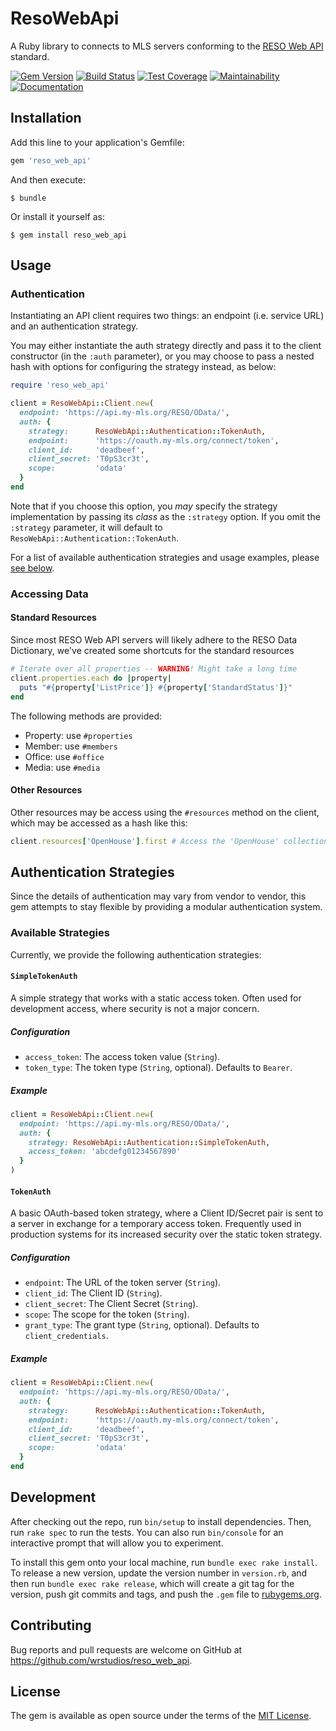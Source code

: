 # ResoWebApi

A Ruby library to connects to MLS servers conforming to the [RESO Web API][reso-web-api] standard.

[reso-web-api]: https://www.reso.org/reso-web-api/

[![Gem Version](https://badge.fury.io/rb/reso_web_api.svg)](https://badge.fury.io/rb/reso_web_api)
[![Build Status](https://app.codeship.com/projects/c9f88f50-3a07-0136-6878-6eab29180a68/status?branch=master)](https://app.codeship.com/projects/290070)
[![Test Coverage](https://api.codeclimate.com/v1/badges/6e707a367bfdd609fc76/test_coverage)](https://codeclimate.com/github/wrstudios/reso_web_api/test_coverage)
[![Maintainability](https://api.codeclimate.com/v1/badges/6e707a367bfdd609fc76/maintainability)](https://codeclimate.com/github/wrstudios/reso_web_api/maintainability)
[![Documentation](http://inch-ci.org/github/wrstudios/reso_web_api.png?branch=master)](http://www.rubydoc.info/github/wrstudios/reso_web_api/master)

## Installation

Add this line to your application's Gemfile:

```ruby
gem 'reso_web_api'
```

And then execute:

    $ bundle

Or install it yourself as:

    $ gem install reso_web_api

## Usage

### Authentication

Instantiating an API client requires two things: an endpoint (i.e. service URL) and an authentication strategy.

You may either instantiate the auth strategy directly and pass it to the client constructor (in the `:auth` parameter), or you may choose to pass a nested hash with options for configuring the strategy instead, as below:

```ruby
require 'reso_web_api'

client = ResoWebApi::Client.new(
  endpoint: 'https://api.my-mls.org/RESO/OData/',
  auth: {
    strategy:      ResoWebApi::Authentication::TokenAuth,
    endpoint:      'https://oauth.my-mls.org/connect/token',
    client_id:     'deadbeef',
    client_secret: 'T0pS3cr3t',
    scope:         'odata'
  }
end
```

Note that if you choose this option, you _may_ specify the strategy implementation by passing its _class_ as the `:strategy` option.
If you omit the `:strategy` parameter, it will default to `ResoWebApi::Authentication::TokenAuth`.

For a list of available authentication strategies and usage examples, please [see below](#authentication-strategies).

### Accessing Data

#### Standard Resources

Since most RESO Web API servers will likely adhere to the RESO Data Dictionary, we've created some shortcuts for the standard resources

```ruby
# Iterate over all properties -- WARNING! Might take a long time
client.properties.each do |property|
  puts "#{property['ListPrice']} #{property['StandardStatus']}"
end
```

The following methods are provided:

- Property: use `#properties`
- Member: use `#members`
- Office: use `#office`
- Media: use `#media`

#### Other Resources

Other resources may be access using the `#resources` method on the client, which may be accessed as a hash like this:

```ruby
client.resources['OpenHouse'].first # Access the 'OpenHouse' collection
```

## Authentication Strategies

Since the details of authentication may vary from vendor to vendor, this gem attempts to stay flexible by providing a modular authentication system.

### Available Strategies

Currently, we provide the following authentication strategies:

#### `SimpleTokenAuth`

A simple strategy that works with a static access token. Often used for development access, where security is not a major concern.

##### Configuration

- `access_token`: The access token value (`String`).
- `token_type`: The token type (`String`, optional). Defaults to `Bearer`.

##### Example

```ruby
client = ResoWebApi::Client.new(
  endpoint: 'https://api.my-mls.org/RESO/OData/',
  auth: {
    strategy: ResoWebApi::Authentication::SimpleTokenAuth,
    access_token: 'abcdefg01234567890'
  }
)
```

#### `TokenAuth`

A basic OAuth-based token strategy, where a Client ID/Secret pair is sent to a server in exchange for a temporary access token. Frequently used in production systems for its increased security over the static token strategy.

##### Configuration

- `endpoint`: The URL of the token server (`String`).
- `client_id`: The Client ID (`String`).
- `client_secret`: The Client Secret (`String`).
- `scope`: The scope for the token (`String`).
- `grant_type`: The grant type (`String`, optional). Defaults to `client_credentials`.

##### Example

```ruby
client = ResoWebApi::Client.new(
  endpoint: 'https://api.my-mls.org/RESO/OData/',
  auth: {
    strategy:      ResoWebApi::Authentication::TokenAuth,
    endpoint:      'https://oauth.my-mls.org/connect/token',
    client_id:     'deadbeef',
    client_secret: 'T0pS3cr3t',
    scope:         'odata'
  }
end
```

## Development

After checking out the repo, run `bin/setup` to install dependencies. Then, run `rake spec` to run the tests. You can also run `bin/console` for an interactive prompt that will allow you to experiment.

To install this gem onto your local machine, run `bundle exec rake install`. To release a new version, update the version number in `version.rb`, and then run `bundle exec rake release`, which will create a git tag for the version, push git commits and tags, and push the `.gem` file to [rubygems.org](https://rubygems.org).

## Contributing

Bug reports and pull requests are welcome on GitHub at https://github.com/wrstudios/reso_web_api.

## License

The gem is available as open source under the terms of the [MIT License](https://opensource.org/licenses/MIT).

